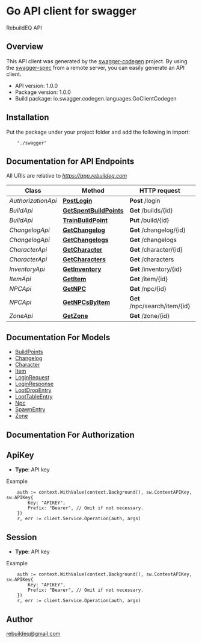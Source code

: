 # Go API client for swagger

RebuildEQ API

## Overview
This API client was generated by the [swagger-codegen](https://github.com/swagger-api/swagger-codegen) project.  By using the [swagger-spec](https://github.com/swagger-api/swagger-spec) from a remote server, you can easily generate an API client.

- API version: 1.0.0
- Package version: 1.0.0
- Build package: io.swagger.codegen.languages.GoClientCodegen

## Installation
Put the package under your project folder and add the following in import:
```
    "./swagger"
```

## Documentation for API Endpoints

All URIs are relative to *https://app.rebuildeq.com*

Class | Method | HTTP request | Description
------------ | ------------- | ------------- | -------------
*AuthorizationApi* | [**PostLogin**](docs/AuthorizationApi.md#postlogin) | **Post** /login | 
*BuildApi* | [**GetSpentBuildPoints**](docs/BuildApi.md#getspentbuildpoints) | **Get** /builds/{id} | 
*BuildApi* | [**TrainBuildPoint**](docs/BuildApi.md#trainbuildpoint) | **Put** /build/{id} | 
*ChangelogApi* | [**GetChangelog**](docs/ChangelogApi.md#getchangelog) | **Get** /changelog/{id} | 
*ChangelogApi* | [**GetChangelogs**](docs/ChangelogApi.md#getchangelogs) | **Get** /changelogs | 
*CharacterApi* | [**GetCharacter**](docs/CharacterApi.md#getcharacter) | **Get** /character/{id} | 
*CharacterApi* | [**GetCharacters**](docs/CharacterApi.md#getcharacters) | **Get** /characters | 
*InventoryApi* | [**GetInventory**](docs/InventoryApi.md#getinventory) | **Get** /inventory/{id} | 
*ItemApi* | [**GetItem**](docs/ItemApi.md#getitem) | **Get** /item/{id} | 
*NPCApi* | [**GetNPC**](docs/NPCApi.md#getnpc) | **Get** /npc/{id} | 
*NPCApi* | [**GetNPCsByItem**](docs/NPCApi.md#getnpcsbyitem) | **Get** /npc/search/item/{id} | 
*ZoneApi* | [**GetZone**](docs/ZoneApi.md#getzone) | **Get** /zone/{id} | 


## Documentation For Models

 - [BuildPoints](docs/BuildPoints.md)
 - [Changelog](docs/Changelog.md)
 - [Character](docs/Character.md)
 - [Item](docs/Item.md)
 - [LoginRequest](docs/LoginRequest.md)
 - [LoginResponse](docs/LoginResponse.md)
 - [LootDropEntry](docs/LootDropEntry.md)
 - [LootTableEntry](docs/LootTableEntry.md)
 - [Npc](docs/Npc.md)
 - [SpawnEntry](docs/SpawnEntry.md)
 - [Zone](docs/Zone.md)


## Documentation For Authorization

## ApiKey
- **Type**: API key 

Example
```
	auth := context.WithValue(context.Background(), sw.ContextAPIKey, sw.APIKey{
		Key: "APIKEY",
		Prefix: "Bearer", // Omit if not necessary.
	})
    r, err := client.Service.Operation(auth, args)
```
## Session
- **Type**: API key 

Example
```
	auth := context.WithValue(context.Background(), sw.ContextAPIKey, sw.APIKey{
		Key: "APIKEY",
		Prefix: "Bearer", // Omit if not necessary.
	})
    r, err := client.Service.Operation(auth, args)
```

## Author

rebuildeq@gmail.com

